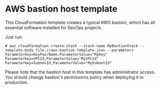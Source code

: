 # AWS bastion host template
This CloudFormation template creates a typical AWS bastion, which has all essential software installed for DevOps projects.

Just run:
```
# aws cloudformation create-stack --stack-name MyBastionStack --template-body file://aws-bastion-template.json --parameters ParameterKey=KeyPairName,ParameterValue="MyKey" ParameterKey=VPCId,ParameterValue="MyVPCId" ParameterKey=SubnetId,ParameterValue="MySubnetId"
```

Please note that the bastion host in this template has administrator access. \
You should change bastion's permissions policy when deploying it to production.
